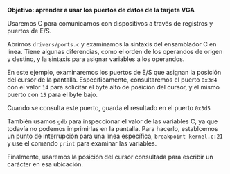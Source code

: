 **Objetivo: aprender a usar los puertos de datos de la tarjeta VGA**

Usaremos C para comunicarnos con dispositivos a través de registros y puertos de E/S.

Abrimos `drivers/ports.c` y examinamos la sintaxis del ensamblador C en línea. Tiene algunas diferencias, como el orden de los operandos de origen y destino, y la sintaxis para asignar variables a los operandos.

En este ejemplo, examinaremos los puertos de E/S que asignan la posición del cursor de la pantalla. Específicamente, consultaremos el puerto `0x3d4` con el valor `14` para solicitar el byte alto de posición del cursor, y el mismo puerto con `15` para el byte bajo.

Cuando se consulta este puerto, guarda el resultado en el puerto `0x3d5`

También usamos `gdb` para inspeccionar el valor de las variables C, ya que todavía no podemos imprimirlas en la pantalla. Para hacerlo, establcemos un punto de interrupción para una línea específica, `breakpoint kernel.c:21` y use el comando `print` para examinar las variables.

Finalmente, usaremos la posición del cursor consultada para escribir un carácter en esa ubicación.
